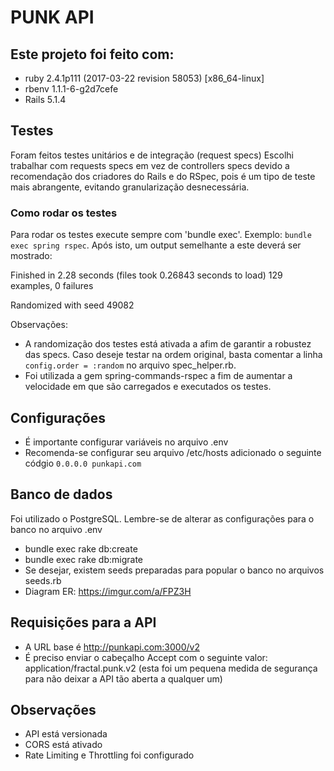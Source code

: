 # PUNK API

## Este projeto foi feito com:
- ruby 2.4.1p111 (2017-03-22 revision 58053) [x86_64-linux]
- rbenv 1.1.1-6-g2d7cefe
- Rails 5.1.4

## Testes
Foram feitos testes unitários e de integração (request specs)
Escolhi trabalhar com requests specs em vez de controllers specs devido a recomendação dos criadores do Rails e do RSpec, pois é um tipo de teste mais abrangente, evitando granularização desnecessária. 

### Como rodar os testes
Para rodar os testes execute sempre com 'bundle exec'. Exemplo: `bundle exec spring rspec`. Após isto, um output semelhante a este deverá ser mostrado: 

Finished in 2.28 seconds (files took 0.26843 seconds to load)
129 examples, 0 failures

Randomized with seed 49082

Observações: 
- A randomização dos testes está ativada a afim de garantir a robustez das specs. Caso deseje testar na ordem original, basta comentar a linha `config.order = :random` no arquivo spec_helper.rb.
- Foi utilizada a gem spring-commands-rspec a fim de aumentar a velocidade em que são carregados e executados os testes.

## Configurações
- É importante configurar variáveis no arquivo .env
- Recomenda-se configurar seu arquivo /etc/hosts adicionado o seguinte códgio `0.0.0.0 punkapi.com`

## Banco de dados
Foi utilizado o PostgreSQL. Lembre-se de alterar as configurações para o banco no arquivo .env
- bundle exec rake db:create
- bundle exec rake db:migrate
- Se desejar, existem seeds preparadas para popular o banco no arquivos seeds.rb
- Diagram ER: https://imgur.com/a/FPZ3H

## Requisições para a API
- A URL base é http://punkapi.com:3000/v2
- É preciso enviar o cabeçalho Accept com o seguinte valor: application/fractal.punk.v2 (esta foi um pequena medida de segurança para não deixar a API tão aberta a qualquer um)

## Observações
- API está versionada
- CORS está ativado
- Rate Limiting e Throttling foi configurado

